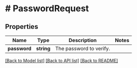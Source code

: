 # # PasswordRequest

## Properties

Name | Type | Description | Notes
------------ | ------------- | ------------- | -------------
**password** | **string** | The password to verify. |

[[Back to Model list]](../../README.md#models) [[Back to API list]](../../README.md#endpoints) [[Back to README]](../../README.md)
